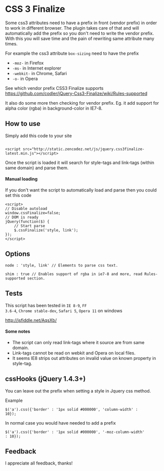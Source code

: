 # CSS 3 Finalize

Some css3 attributes need to have a prefix in front (vendor prefix) in order to work in different browser. The plugin takes care of that and will automatically add the prefix so you don't need to write the vendor prefix. With this you will save time and the pain of rewriting same attribute many times.

For example the css3 attribute <code>box-sizing</code> need to have the prefix 
<ul>
<li><code>-moz-</code> in Firefox</li>
<li><code>-ms-</code> in Internet explorer</li>
<li><code>-webkit-</code> in Chrome, Safari</li>
<li><code>-o-</code> in Opera</li>
</ul>

See which vendor prefix CSS3 Finalize supports <https://github.com/codler/jQuery-Css3-Finalize/wiki/Rules-supported>

It also do some more then checking for vendor prefix. Eg. it add support for alpha color (rgba) in background-color in IE7-8.

## How to use

Simply add this code to your site

<code>
&lt;script src=&quot;http://static.zencodez.net/js/jquery.css3finalize-latest.min.js&quot;&gt;&lt;/script&gt;
</code>

Once the script is loaded it will search for style-tags and link-tags (within same domain) and parse them.

#### Manual loading
If you don't want the script to automatically load and parse then you could set this code

	<script> 
	// Disable autoload
	window.cssFinalize=false; 
	// DOM is ready
	jQuery(function($) { 
		// Start parse
		$.cssFinalize('style, link');
	});
	</script>

## Options

	node : 'style, link' // Elements to parse css text.
	
	shim : true // Enables support of rgba in ie7-8 and more, read Rules-supported section.

## Tests

This script has been tested in <code>IE 8-9</code>, <code>FF 3.6-4</code>, <code>Chrome stable-dev</code>, <code>Safari 5</code>, <code>Opera 11</code> on windows

<http://jsfiddle.net/AqsXb/>

#### Some notes
* The script can only read link-tags where it source are from same domain.
* Link-tags cannot be read on webkit and Opera on local files.
* It seems IE8 strips out attributes on invalid value on known property in style-tag.

## cssHooks (jQuery 1.4.3+)

You can leave out the prefix when setting a style in Jquery css method.

Example

<code>$('a').css({'border' : '1px solid #000000', 'column-width' : 10});</code>

In normal case you would have needed to add a prefix

<code>$('a').css({'border' : '1px solid #000000', '-moz-column-width' : 10});</code>

## Feedback

I appreciate all feedback, thanks!